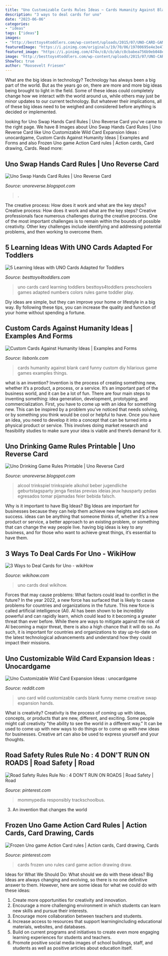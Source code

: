 ```yaml
---
title: "Uno Customizable Cards Rules Ideas ~ Cards Humanity Against Blank Card Funny Custom Diy Hilarious Game Games Examples Things"
description: "3 ways to deal cards for uno"
date: "2023-06-06"
categories:
- "ideas"
tags: ["ideas"]
images:
- "http://besttoys4toddlers.com/wp-content/uploads/2015/07/UNO-CARD-GAMES-1.jpg"
featuredImage: "https://i.pinimg.com/originals/19/70/06/19700695e4e3e47d6a578762fa6ab297.jpg"
featured_image: "https://i.pinimg.com/474x/c8/cb/ab/c8cbabea756b9eb048ee6ba2802cc67c.jpg"
image: "http://besttoys4toddlers.com/wp-content/uploads/2015/07/UNO-CARD-GAMES-1.jpg"
ShowToc: true
author: "Roosevelt Friesen"
---
```



What are the big ideas in technology?
Technology has always been a big part of the world. But as the years go on, there are more and more big ideas being brought to light in the field. Some of these ideas could completely change how we interact with the world around us, while others may just be minor updates to our current technology. But whatever their implications, all of these big ideas need to be weighed and considered before anything is decided or implemented.

	

		
looking for Uno Swap Hands Card Rules | Uno Reverse Card you've came to the right page. We have 8 Images about Uno Swap Hands Card Rules | Uno Reverse Card like Uno Customizable Wild Card Expansion Ideas : unocardgame, Custom Cards Against Humanity Ideas | Examples and Forms and also Frozen Uno game Action Card rules | Action cards, Card drawing, Cards. Read more:
		
    
## Uno Swap Hands Card Rules | Uno Reverse Card

<img loading=lazy src="https://i.pinimg.com/474x/c8/cb/ab/c8cbabea756b9eb048ee6ba2802cc67c.jpg" onerror="this.onerror=null;this.src='https://tse2.mm.bing.net/th?id=OIP.66nCJn9E7uMkMzjsh6VgcQAAAA&amp;pid=15.1';" alt="Uno Swap Hands Card Rules | Uno Reverse Card">

_Source: unoreverse.blogspot.com_

>. 

	

The creative process: How does it work and what are the key steps?
Creative process: How does it work and what are the key steps?
Creative professionals face numerous challenges during the creative process. One of the most important challenges is to remain within the bounds of possible creativity. Other key challenges include identifying and addressing potential problems, and then working to overcome them.

    
## 5 Learning Ideas With UNO Cards Adapted For Toddlers

<img loading=lazy src="http://besttoys4toddlers.com/wp-content/uploads/2015/07/UNO-CARD-GAMES-1.jpg" onerror="this.onerror=null;this.src='https://tse3.mm.bing.net/th?id=OIP.ASVAcn039y7hD18Oo-GrSwHaLG&amp;pid=15.1';" alt="5 Learning Ideas with UNO Cards Adapted for Toddlers">

_Source: besttoys4toddlers.com_

>uno cards card learning toddlers besttoys4toddlers preschoolers games adapted numbers colors rules game toddler play. 

	

Diy ideas are simple, but they can improve your home or lifestyle in a big way. By following these tips, you can increase the quality and function of your home without spending a fortune.

    
## Custom Cards Against Humanity Ideas | Examples And Forms

<img loading=lazy src="https://i.pinimg.com/originals/c4/e4/01/c4e401583fed0988066a84fdb810839d.jpg" onerror="this.onerror=null;this.src='https://tse4.mm.bing.net/th?id=OIP.cFkp1_TNCpvikaQ0h1Cu8wHaJB&amp;pid=15.1';" alt="Custom Cards Against Humanity Ideas | Examples and Forms">

_Source: lisbonlx.com_

>cards humanity against blank card funny custom diy hilarious game games examples things. 

	

what is an invention?
Invention is the process of creating something new, whether it’s a product, a process, or a service. It’s an important part of the business world, and it can be a lot of fun.
There are four main steps to inventing something: idea generation, development, prototyping, and commercialization. First, you have to come up with an idea for something new. This can be inspired by a problem you’ve noticed that needs solving, or by something you think would be cool or helpful to have. Once you have an idea, you need to develop it into a concept that can be turned into a physical product or service. This involves doing market research and feasibility studies to make sure your idea is viable and there’s demand for it.

    
## Uno Drinking Game Rules Printable | Uno Reverse Card

<img loading=lazy src="https://i.pinimg.com/originals/f4/59/a2/f459a22c2627bb493d08b20904906da2.jpg" onerror="this.onerror=null;this.src='https://tse3.mm.bing.net/th?id=OIP.EAgxpW6kEdkGBBgwotXm2gHaJ4&amp;pid=15.1';" alt="Uno Drinking Game Rules Printable | Uno Reverse Card">

_Source: unoreverse.blogspot.com_

>alcool trinkspiel trinkspiele alkohol beber jugendliche geburtstagsparty jenga fiestas previas ideias jeux hausparty pedas egresados tomar pijamadas feier bebida falsch. 

	

Why is it important to have Big Ideas?
Big Ideas are important for businesses because they can help them achieve new heights and achieve success. ideas can be anything that someone thinks of, whether it’s a new product or service, a better approach to an existing problem, or something that can change the way people live. having big ideas is key to any business, and for those who want to achieve great things, it’s essential to have them.

    
## 3 Ways To Deal Cards For Uno - WikiHow

<img loading=lazy src="http://www.wikihow.com/images/a/a3/Deal-Cards-for-Uno-Step-9.jpg" onerror="this.onerror=null;this.src='https://tse4.mm.bing.net/th?id=OIP.LnX7kfIfnMPkRBw2GEl4igHaFj&amp;pid=15.1';" alt="3 Ways to Deal Cards for Uno - wikiHow">

_Source: wikihow.com_

>uno cards deal wikihow. 

	

Forces that may cause problems: What factors could lead to conflict in the future?
In the year 2022, a new force has surfaced that is likely to cause problems for countries and organizations in the future. This new force is called artificial intelligence (AI). AI has been shown to be incredibly powerful and can rapidly learn, which could lead to it becoming a greater threat than ever before. While there are ways to mitigate against the risk of AI becoming a major threat, there is also a high chance that it will do so. As such, it is important for countries and organizations to stay up-to-date on the latest technological advancements and understand how they could impact their missions.

    
## Uno Customizable Wild Card Expansion Ideas : Unocardgame

<img loading=lazy src="https://external-preview.redd.it/mwk0Sgy3Be5-8n5JP1S112ximFIwPk2d4NWfw3Z9qZY.jpg?auto=webp&amp;s=c0c487fcdb557e37b4705b3ad29c05d443d33869" onerror="this.onerror=null;this.src='https://tse2.mm.bing.net/th?id=OIP.yMur6nVrnrBI7muigCzGfAAAAA&amp;pid=15.1';" alt="Uno Customizable Wild Card Expansion Ideas : unocardgame">

_Source: reddit.com_

>uno card wild customizable cards blank funny meme creative swap expansion hands. 

	

What is creativity?
Creativity is the process of coming up with ideas, concepts, or products that are new, different, and exciting. Some people might call creativity "the ability to see the world in a different way." It can be used to come up with new ways to do things or to come up with new ideas for businesses. Creative art can also be used to express yourself and your thoughts.

    
## Road Safety Rules Rule No : 4 DON&#039;T RUN ON ROADS | Road Safety | Road

<img loading=lazy src="https://i.pinimg.com/736x/73/1f/e2/731fe2f4089aa2ab9a8080af8a7fc201.jpg?b=t" onerror="this.onerror=null;this.src='https://tse4.mm.bing.net/th?id=OIP.lxD6eSyH4bJzY4i8-TQH-gHaLa&amp;pid=15.1';" alt="Road Safety Rules Rule No : 4 DON&#039;T RUN ON ROADS | Road Safety | Road">

_Source: pinterest.com_

>mommypedia responsibly trackschoolbus. 

	

3. An invention that changes the world 

    
## Frozen Uno Game Action Card Rules | Action Cards, Card Drawing, Cards

<img loading=lazy src="https://i.pinimg.com/originals/19/70/06/19700695e4e3e47d6a578762fa6ab297.jpg" onerror="this.onerror=null;this.src='https://tse2.mm.bing.net/th?id=OIP.OJHBLtqhLLZN_1c5TFfL7AHaJ4&amp;pid=15.1';" alt="Frozen Uno game Action Card rules | Action cards, Card drawing, Cards">

_Source: pinterest.com_

>cards frozen uno rules card game action drawing draw. 

	

Ideas for What We Should Do: What should we do with these ideas?
Big Ideas are always changing and evolving, so there is no one definitive answer to them. However, here are some ideas for what we could do with these ideas: 
1. Create more opportunities for creativity and innovation. 
2. Encourage a more challenging environment in which students can learn new skills and pursue their interests. 
3. Encourage more collaboration between teachers and students. 
4. Increase access to resources that support learningincluding educational materials, websites, and databases. 
5. Build on current programs and initiatives to create even more engaging learning experiences for students and teachers. 
6. Promote positive social media images of school buildings, staff, and students as well as positive articles about education itself.

